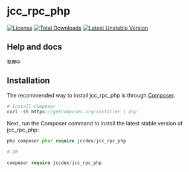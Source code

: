 # jcc_rpc_php

[![License](https://img.shields.io/github/license/JCCDex/jcc_rpc_php.svg)](https://packagist.org/packages/jccdex/jcc_rpc_php)
[![Total Downloads](https://poser.pugx.org/jccdex/jcc_rpc_php/downloads)](https://packagist.org/packages/jccdex/jcc_rpc_php)
[![Latest Unstable Version](https://poser.pugx.org/jccdex/jcc_rpc_php/v/unstable)](https://packagist.org/packages/jccdex/jcc_rpc_php)

## Help and docs
```
整理中
```
## Installation
The recommended way to install jcc_rpc_php is through [Composer](https://getcomposer.org/).
```php
# Install Composer
curl -sS https://getcomposer.org/installer | php
```
Next, run the Composer command to install the latest stable version of jcc_rpc_php:
```php
php composer.phar require jccdex/jcc_rpc_php

# OR

composer require jccdex/jcc_rpc_php
```